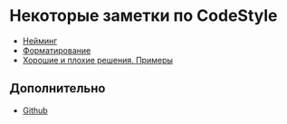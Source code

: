 # Некоторые заметки по CodeStyle 

+ [Нейминг](./docs/Naming.md)
+ [Форматирование](./docs/Formatting.md)
+ [Хорошие и плохие решения. Примеры](./docs/BestPractices.md)

## Дополнительно

+ [Github](./docs/Github.md)
